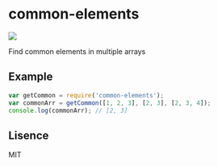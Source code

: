 # common-elements
![](https://travis-ci.org/luckydrq/common-elements.svg)

Find common elements in multiple arrays

## Example
```javascript
var getCommon = require('common-elements');
var commonArr = getCommon([1, 2, 3], [2, 3], [2, 3, 4]);
console.log(commonArr); // [2, 3]
```

## Lisence
MIT
